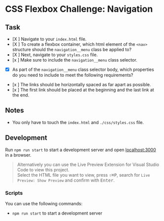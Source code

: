 # CSS Flexbox Challenge: Navigation

## Task

- [X ] Navigate to your `index.html` file.
- [X ] To create a flexbox container, which html element of the `<nav>` structure should the `navigation__menu` class be applied to?
- [X ] Next, navigate to your `styles.css` file.
- [x ] Make sure to include the `navigation__menu` class selector.
- [x] As part of the `navigation__menu` class selector body, which properties do you need to include to meet the following requirements?
- [x ] The links should be horizontally spaced as far apart as possible.
- [x ] The first link should be placed at the beginning and the last link at the end.

## Notes

- You only have to touch the `index.html` and `./css/styles.css` file.

## Development

Run `npm run start` to start a development server and open [localhost:3000](http://localhost:3000) in a browser.

> Alternatively you can use the Live Preview Extension for Visual Studio Code to view this project.  
> Select the HTML file you want to view, press <kbd>⇧</kbd><kbd>⌘</kbd><kbd>P</kbd>, search for `Live Preview: Show Preview` and confirm with <kbd>Enter</kbd>.

### Scripts

You can use the following commands:

- `npm run start` to start a development server
